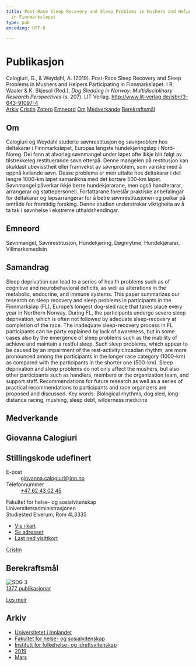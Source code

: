 ```yaml
---
title: Post-Race Sleep Recovery and Sleep Problems in Mushers and Helpers Participating
  in Finnmarksløpet
type: pub
encoding: UTF-8

---
```

<h1>Publikasjon</h1>
<article id="csl-bib-container-2WXZI4H4" class="csl-bib-container">
  <div class="csl-bib-body"> <div class="csl-entry">Calogiuri, G., &#38; Weydahl, A. (2019). Post-Race Sleep Recovery and Sleep Problems in Mushers and Helpers Participating in Finnmarksløpet. I R. Waaler &#38; K. Skjesol (Red.), <i>Dog Sledding in Norway: Multidisciplinary Research Perspectives</i> (s. 207). LIT Verlag. <a href="http://www.lit-verlag.de/isbn/3-643-91097-4">http://www.lit-verlag.de/isbn/3-643-91097-4</a></div> </div>
  <div class="csl-bib-buttons">
    <a href="#taxonomy-article-2WXZI4H4" alt="archive" class="csl-bib-button">Arkiv</a>
    <a href="https://app.cristin.no/results/show.jsf?id=1687321" alt="Cristin" class="csl-bib-button">Cristin</a>
    <a href="http://zotero.org/groups/5881554/items/2WXZI4H4" alt="Zotero" class="csl-bib-button">Zotero</a>
    <a href="#keywords-article-2WXZI4H4" alt="keywords" class="csl-bib-button">Emneord</a>
    <a href="#about-article-2WXZI4H4" alt="about_pub" class="csl-bib-button">Om</a>
    <a href="#contributors-article-2WXZI4H4" alt="contributors" class="csl-bib-button">Medverkande</a>
    <a href="#sdg-article-2WXZI4H4" alt="sdg" class="csl-bib-button">Berekraftsmål</a>
  </div>
  <div id="csl-bib-meta-container-2WXZI4H4"></div>
</article>
<div id="csl-bib-meta-2WXZI4H4" class="csl-bib-meta">
  <article id="about-article-2WXZI4H4" class="about_pub-article">
    <h1>Om</h1>
    Calogiuri og Weydahl studerte søvnrestitusjon og søvnproblem hos deltakarar i Finnmarksløpet, Europas lengste hundekjøringsløp i Nord-Noreg. Dei fann at alvorleg søvnmangel under løpet ofte ikkje blir følgt av tilstrekkeleg restituerande søvn etterpå. Denne mangelen på restitusjon kan skuldast ubevisstheit eller framvekst av søvnproblem, som vanske med å oppnå kvilande søvn. Desse problema er meir uttalte hos deltakarar i det lengre 1000-km løpet samanlikna med det kortare 500-km løpet. Søvnmangel påverkar ikkje berre hundekjørarane, men også handterarar, arrangørar og støttepersonell. Forfattarane foreslår praktiske anbefalingar for deltakarar og løpsarrangørar for å betre søvnrestitusjonen og peikar på område for framtidig forsking. Denne studien understrekar viktigheita av å ta tak i søvnhelse i ekstreme uthaldshendingar.
  </article>
  <article id="keywords-article-2WXZI4H4" class="keywords-article">
    <h1>Emneord</h1>
    Søvnmangel, Søvnrestitusjon, Hundekjøring, Døgnrytme, Hundekjørarar, Villmarksmedisin
  </article>
  <article id="abstract-article-2WXZI4H4" class="abstract-article">
    <h1>Samandrag</h1>
    Sleep deprivation can lead to a series of health problems such as of cognitive and neurobehavioral deficits, as well as alterations in the metabolic, endocrine, and immune systems. This paper summarizes our research on sleep recovery and sleep problems in participants in the Finnmarksløp (FL), Europe’s longest dog-sled race that takes place every year in Northern Norway. During FL, the participants undergo severe sleep deprivation, which is often not followed by adequate sleep-recovery at completion of the race. The inadequate sleep-recovery process in FL participants can be party explained by lack of awareness, but in some cases also by the emergence of sleep problems such as the inability of achieve and maintain a restful sleep. Such sleep problems, which appear to be caused by an impairment of the rest-activity circadian rhythm, are more pronounced among the participants in the longer race category (1000-km) as compared with the participants in the shorter one (500-km). Sleep deprivation and sleep problems do not only affect the mushers, but also other participants such as handlers, members or the organization team, and support staff. Recommendations for future research as well as a series of practical recommendations to participants and race organizers are proposed and discussed. Key words: Biological rhythms, dog sled, long-distance racing, mushing, sleep debt, wilderness medicine
  </article>
  <article id="contributors-article-2WXZI4H4" class="contributors-article">
    <h1>Medverkande</h1>
    <div class="personas"> <div class="vrtx-hinn-person-card"> <div class="photo"> <i class="lar la-user-circle missing-person"></i> </div> <div class="info"> <hgroup><h1>Giovanna Calogiuri</h1> <h2>Stillingskode udefinert</h2> </hgroup><dl> <dt>E-post</dt> <dd> <a href="mailto:giovanna.calogiuri@inn.no">giovanna.calogiuri@inn.no</a> </dd> <dt>Telefonnummer</dt> <dd><a href="tel:+4762430245"> +47 62 43 02 45 </a></dd> </dl> <p> Fakultet for helse- og sosialvitenskap<br> Universitetsadministrasjonen<br> Studiested Elverum, Rom 4L3335 </p> <ul class="vrtx-hinn-links"> <li><a href="https://www.google.com/maps?q=60.88177,11.53669">Vis i kart</a></li> <li><a href="https://www.inn.no/finn-en-ansatt/giovanna-calogiuri.html#vrtx-hinn-addresses">Se adresser</a></li> <li><a href="https://www.inn.no/finn-en-ansatt/giovanna-calogiuri.html?vrtx=vcf">Last ned visittkort</a></li> </ul> </div> </div> <a href="https://app.cristin.no/persons/show.jsf?id=358086" alt="Cristin URL" class="personas-cristin">Cristin</a> </div>
  </article>
  <article id="sdg-article-2WXZI4H4" class="sdg-article">
    <h1>Berekraftsmål</h1>
    <div class="sdg-container"><div id="sdg3" class="sdg">
        <img src="{{< params subfolder >}}images/sdg/sdg03_nn.png" class="image" alt="SDG 3">
        <div class="sdg-overlay">
          <a href="{{< params subfolder >}}nn/archive/?sdg=3#archive" class="sdg-publication-count"><span>1377</span> publikasjonar</a>
          <p><a href="https://fn.no/om-fn/fns-baerekraftsmaal/god-helse-og-livskvalitet?lang=nno-NO" class="sdg-read-more">Les meir</a></p>
        </div>
      </div></div>
  </article>
  <article id="taxonomy-article-2WXZI4H4" class="taxonomy-article">
    <h1>Arkiv</h1>
    <ul>
      <li><a href="{{< params subfolder >}}nn/archive/?key=3DCRN523">Universitetet i Innlandet</a></li>
      <li><a href="{{< params subfolder >}}nn/archive/?key=IDKFS3MX">Fakultet for helse- og sosialvitenskap</a></li>
      <li><a href="{{< params subfolder >}}nn/archive/?key=FJXE3Z8X">Institutt for folkehelse- og idrettsvitenskap</a></li>
      <li><a href="{{< params subfolder >}}nn/archive/?key=MXF6ZEHK">2019</a></li>
      <li><a href="{{< params subfolder >}}nn/archive/?key=CSXX3S2F">Mars</a></li>
    </ul>
  </article>
</div>
